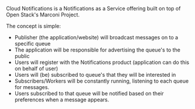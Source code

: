 Cloud Notifications is a Notifications as a Service offering built on top of Open Stack's Marconi Project.

The concept is simple:

- Publisher (the application/website) will broadcast messages on to a specific queue
- The application will be responsible for advertising the queue's to the public
- Users will register with the Notifications product (application can do this on behalf of user)
- Users will (be) subscribed to queue's that they will be interested in
- Subscribers/Workers will be constantly running, listening to each queue for messages.  
- Users subscribed to that queue will be notified based on their preferences when a message appears.
